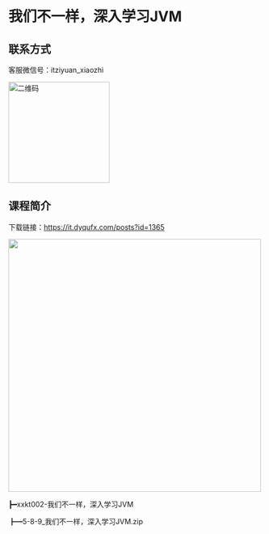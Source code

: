 # 我们不一样，深入学习JVM

## 联系方式

客服微信号：itziyuan_xiaozhi

<img src="https://ziyuanyun.oss-cn-guangzhou.aliyuncs.com/common/20240614073449/666b82192834a.jpg" width="200" height="200" alt="二维码">

## 课程简介

下载链接：https://it.dyqufx.com/posts?id=1365

<img src="https://ziyuanyun.oss-cn-guangzhou.aliyuncs.com/yun/20240515153918/664466a6b197e.jpg" width="500" alt="">

  ┣━xxkt002-我们不一样，深入学习JVM

 ┣━5-8-9_我们不一样，深入学习JVM.zip

  